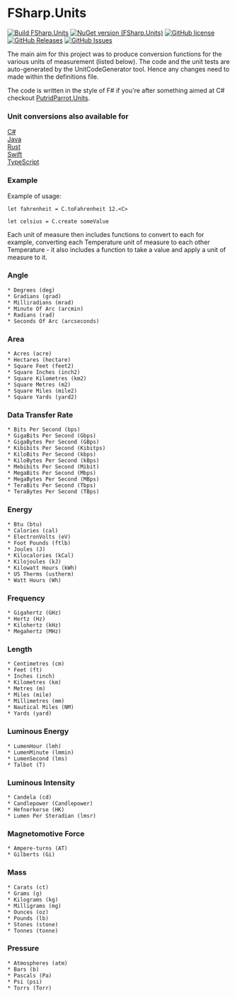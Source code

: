 # FSharp.Units

[![Build FSharp.Units](https://github.com/putridparrot/FSharp.Units/actions/workflows/dotnet-core.yml/badge.svg)](https://github.com/putridparrot/FSharp.Units/actions/workflows/dotnet-core.yml)
[![NuGet version (FSharp.Units)](https://img.shields.io/nuget/v/FSharp.Units.svg?style=flat-square)](https://www.nuget.org/packages/FSharp.Units/)
[![GitHub license](https://img.shields.io/badge/license-MIT-blue.svg)](https://github.com/putridparrot/FSharp.Units/blob/master/LICENSE.md)
[![GitHub Releases](https://img.shields.io/github/release/putridparrot/FSharp.Units.svg)](https://github.com/putridparrot/FSharp.Units/releases)
[![GitHub Issues](https://img.shields.io/github/issues/putridparrot/FSharp.Units.svg)](https://github.com/putridparrot/FSharp.Units/issues)

The main aim for this project was to produce conversion functions for the various units of measurement (listed below). The code and the unit tests
are auto-generated by the UnitCodeGenerator tool. Hence any changes need to made within the definitions file.

The code is written in the style of F# if you're after something aimed at C# checkout [PutridParrot.Units](https://github.com/putridparrot/PutridParrot.Units).

### Unit conversions also available for 

[C#](https://github.com/putridparrot/PutridParrot.Units)  
[Java](https://github.com/putridparrot/JavaUnits)   
[Rust](https://github.com/putridparrot/RustUnits)   
[Swift](https://github.com/putridparrot/SwiftUnits)    
[TypeScript](https://github.com/putridparrot/unit-conversions)  

### Example

Example of usage:

```
let fahrenheit = C.toFahrenheit 12.<C>

let celsius = C.create someValue
```

Each unit of measure then includes functions to convert to each for example, converting each Temperature unit of measure to each other Temperature - it also includes a function to take a value and apply a unit of measure to it.

### Angle

	* Degrees (deg)
	* Gradians (grad)
	* Milliradians (mrad)
	* Minute Of Arc (arcmin)
	* Radians (rad)
	* Seconds Of Arc (arcseconds)

### Area

	* Acres (acre)
	* Hectares (hectare)
	* Square Feet (feet2)
	* Square Inches (inch2)
	* Square Kilometres (km2)
	* Square Metres (m2)
	* Square Miles (mile2)
	* Square Yards (yard2)

### Data Transfer Rate

	* Bits Per Second (bps)
	* GigaBits Per Second (Gbps)
	* GigaBytes Per Second (GBps)
	* Kibibits Per Second (Kibitps)
	* KiloBits Per Second (kbps)
	* KiloBytes Per Second (kBps)
	* Mebibits Per Second (Mibit)
	* MegaBits Per Second (Mbps)
	* MegaBytes Per Second (MBps)
	* TeraBits Per Second (Tbps)
	* TeraBytes Per Second (TBps)

### Energy

	* Btu (btu)
	* Calories (cal)
	* ElectronVolts (eV)
	* Foot Pounds (ftlb)
	* Joules (J)
	* Kilocalories (kCal)
	* Kilojoules (kJ)
	* Kilowatt Hours (kWh)
	* US Therms (ustherm)
	* Watt Hours (Wh)

### Frequency

	* Gigahertz (GHz)
	* Hertz (Hz)
	* Kilohertz (kHz)
	* Megahertz (MHz)

### Length

	* Centimetres (cm)
	* Feet (ft)
	* Inches (inch)
	* Kilometres (km)
	* Metres (m)
	* Miles (mile)
	* Millimetres (mm)
	* Nautical Miles (NM)
	* Yards (yard)

### Luminous Energy

	* LumenHour (lmh)
	* LumenMinute (lmmin)
	* LumenSecond (lms)
	* Talbot (T)

### Luminous Intensity

	* Candela (cd)
	* Candlepower (Candlepower)
	* Hefnerkerse (HK)
	* Lumen Per Steradian (lmsr)

### Magnetomotive Force

	* Ampere-turns (AT)
	* Gilberts (Gi)

### Mass

	* Carats (ct)
	* Grams (g)
	* Kilograms (kg)
	* Milligrams (mg)
	* Ounces (oz)
	* Pounds (lb)
	* Stones (stone)
	* Tonnes (tonne)

### Pressure

	* Atmospheres (atm)
	* Bars (b)
	* Pascals (Pa)
	* Psi (psi)
	* Torrs (Torr)

